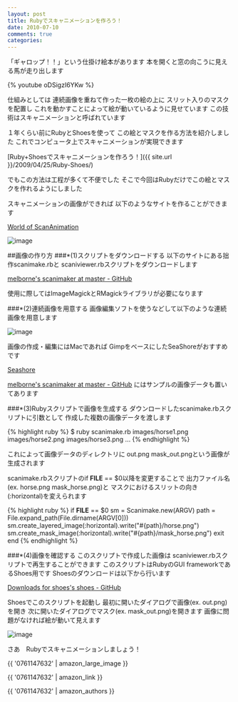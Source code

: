 ```yaml
---
layout: post
title: Rubyでスキャニメーションを作ろう！
date: 2010-07-10
comments: true
categories:
---
```



「ギャロップ！！」という仕掛け絵本があります
本を開くと窓の向こうに見える馬が走り出します

{% youtube oDSigzI6YKw %}

仕組みとしては
連続画像を重ねて作った一枚の絵の上に
スリット入りのマスクを配置し
これを動かすことによって絵が動いているように見せています
この技術はスキャニメーションと呼ばれています

１年くらい前にRubyとShoesを使って
この絵とマスクを作る方法を紹介しました
これでコンピュータ上でスキャニメーションが実現できます

[Ruby+Shoesでスキャニメーションを作ろう！]({{ site.url }}/2009/04/25/Ruby-Shoes/) 

でもこの方法は工程が多くて不便でした
そこで今回はRubyだけでこの絵とマスクを作れるようにしました

スキャニメーションの画像ができれば
以下のようなサイトを作ることができます

[World of ScanAnimation](http://scanimation.herokuapp.com/ 'ScanAnimation')

![image](http://img.f.hatena.ne.jp/images/fotolife/k/keyesberry/20100710/20100710134022.png)


##画像の作り方
###*(1)スクリプトをダウンロードする
以下のサイトにある拙作scanimake.rbと
scaniviewer.rbスクリプトをダウンロードします

[melborne's scanimaker at master - GitHub](http://github.com/melborne/scanimaker) 

使用に際してはImageMagickとRMagickライブラリが必要になります

###*(2)連続画像を用意する
画像編集ソフトを使うなどして以下のような連続画像を用意します

![image](http://img.f.hatena.ne.jp/images/fotolife/k/keyesberry/20100710/20100710134023.png)


画像の作成・編集にはMacであれば
GimpをベースにしたSeaShoreがおすすめです

[Seashore](http://seashore.sourceforge.net/The_Seashore_Project/About.html) 

[melborne's scanimaker at master - GitHub](http://github.com/melborne/scanimaker) にはサンプルの画像データも置いてあります

###*(3)Rubyスクリプトで画像を生成する
ダウンロードしたscanimake.rbスクリプトに引数として
作成した複数の画像データを渡します

{% highlight ruby %}
 $ ruby scanimake.rb images/horse1.png images/horse2.png images/horse3.png ...
{% endhighlight %}

これによって画像データのディレクトリに
out.png mask_out.pngという画像が生成されます

scanimake.rbスクリプトのif __FILE__ == $0以降を変更することで
出力ファイル名(ex. horse.png mask_horse.png)と
マスクにおけるスリットの向き(:horizontal)を変えられます

{% highlight ruby %}
if __FILE__ == $0
  sm = Scanimake.new(ARGV)
  path = File.expand_path(File.dirname(ARGV[0]))
  sm.create_layered_image(:horizontal).write("#{path}/horse.png")
  sm.create_mask_image(:horizontal).write("#{path}/mask_horse.png")
  exit
end
{% endhighlight %}

###*(4)画像を確認する
このスクリプトで作成した画像は
scaniviewer.rbスクリプトで再生することができます
このスクリプトはRubyのGUI frameworkであるShoes用です
Shoesのダウンロードは以下から行います

[Downloads for shoes's shoes - GitHub](http://github.com/shoes/shoes/downloads) 

Shoesでこのスクリプトを起動し
最初に開いたダイアログで画像(ex. out.png)を開き
次に開いたダイアログでマスク(ex. mask_out.png)を開きます
画像に問題がなければ絵が動いて見えます

![image](http://img.f.hatena.ne.jp/images/fotolife/k/keyesberry/20100710/20100710140613.png)


さあ　Rubyでスキャニメーションしましょう！

{{ '0761147632' | amazon_large_image }}

{{ '0761147632' | amazon_link }}

{{ '0761147632' | amazon_authors }}
